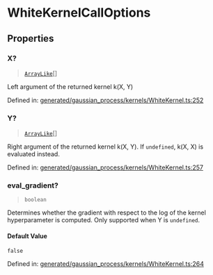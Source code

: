 # WhiteKernelCallOptions

## Properties

### X?

> [`ArrayLike`](../types/ArrayLike.md)[]

Left argument of the returned kernel k(X, Y)

Defined in:  [generated/gaussian\_process/kernels/WhiteKernel.ts:252](https://github.com/transitive-bullshit/scikit-learn-ts/blob/122b3c0/packages/sklearn/src/generated/gaussian_process/kernels/WhiteKernel.ts#L252)

### Y?

> [`ArrayLike`](../types/ArrayLike.md)[]

Right argument of the returned kernel k(X, Y). If `undefined`, k(X, X) is evaluated instead.

Defined in:  [generated/gaussian\_process/kernels/WhiteKernel.ts:257](https://github.com/transitive-bullshit/scikit-learn-ts/blob/122b3c0/packages/sklearn/src/generated/gaussian_process/kernels/WhiteKernel.ts#L257)

### eval\_gradient?

> `boolean`

Determines whether the gradient with respect to the log of the kernel hyperparameter is computed. Only supported when Y is `undefined`.

#### Default Value

`false`

Defined in:  [generated/gaussian\_process/kernels/WhiteKernel.ts:264](https://github.com/transitive-bullshit/scikit-learn-ts/blob/122b3c0/packages/sklearn/src/generated/gaussian_process/kernels/WhiteKernel.ts#L264)
